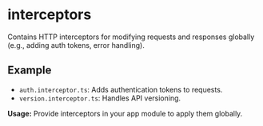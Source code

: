 # interceptors

Contains HTTP interceptors for modifying requests and responses globally (e.g., adding auth tokens, error handling).

## Example

- `auth.interceptor.ts`: Adds authentication tokens to requests.
- `version.interceptor.ts`: Handles API versioning.

**Usage:**
Provide interceptors in your app module to apply them globally.
